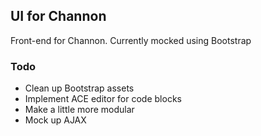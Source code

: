 ## UI for Channon
Front-end for Channon. Currently mocked using Bootstrap

### Todo
- Clean up Bootstrap assets
- Implement ACE editor for code blocks
- Make a little more modular
- Mock up AJAX

